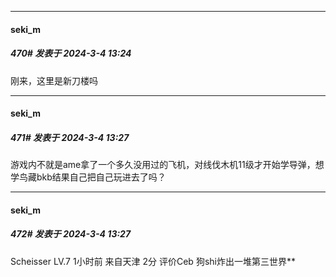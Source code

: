 ﻿
*****

####  seki_m  
##### 470#       发表于 2024-3-4 13:24

刚来，这里是新刀楼吗


*****

####  seki_m  
##### 471#       发表于 2024-3-4 13:27

游戏内不就是ame拿了一个多久没用过的飞机，对线伐木机11级才开始学导弹，想学鸟藏bkb结果自己把自己玩进去了吗？

*****

####  seki_m  
##### 472#       发表于 2024-3-4 13:27

Scheisser LV.7
1小时前 来自天津
2分 评价Ceb
狗shi炸出一堆第三世界**

